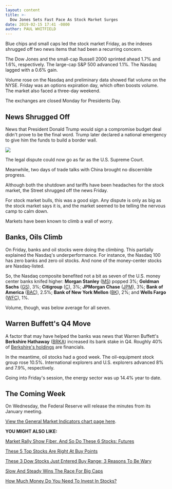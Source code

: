 ```yaml
---
layout: content
title: >-
  Dow Jones Sets Fast Pace As Stock Market Surges
date: 2019-02-15 17:41 -0800
author: PAUL WHITFIELD
---
```






Blue chips and small caps led the stock market Friday, as the indexes shrugged off two news items that had been a recurring concern.




The Dow Jones and the small-cap Russell 2000 sprinted ahead 1.7% and 1.6%, respectively. The large-cap S&P 500 advanced 1.1%. The Nasdaq lagged with a 0.6% gain.


Volume rose on the Nasdaq and preliminary data showed flat volume on the NYSE. Friday was an options expiration day, which often boosts volume. The market also faced a three-day weekend.


The exchanges are closed Monday for Presidents Day.


News Shrugged Off
-----------------


News that President Donald Trump would sign a compromise budget deal didn't prove to be the final word. Trump later declared a national emergency to give him the funds to build a border wall.


![](https://www.investors.com/wp-content/uploads/2019/02/MP021519-264x300.jpg)


The legal dispute could now go as far as the U.S. Supreme Court.


Meanwhile, two days of trade talks with China brought no discernible progress.


Although both the shutdown and tariffs have been headaches for the stock market, the Street shrugged off the news Friday.


For stock market bulls, this was a good sign. Any dispute is only as big as the stock market says it is, and the market seemed to be telling the nervous camp to calm down.


Markets have been known to climb a wall of worry.


Banks, Oils Climb
-----------------


On Friday, banks and oil stocks were doing the climbing. This partially explained the Nasdaq's underperformance. For instance, the Nasdaq 100 has zero banks and zero oil stocks. And none of the money-center stocks are Nasdaq-listed.


So, the Nasdaq composite benefited not a bit as seven of the U.S. money center banks knifed higher: **Morgan Stanley** ([MS](https://research.investors.com/quote.aspx?symbol=MS)) popped 3%; **Goldman Sachs** ([GS](https://research.investors.com/quote.aspx?symbol=GS)), 3%; **Citigroup** ([C](https://research.investors.com/quote.aspx?symbol=C)), 3%; **JPMorgan Chase** ([JPM](https://research.investors.com/quote.aspx?symbol=JPM)), 3%; **Bank of America** ([BAC](https://research.investors.com/quote.aspx?symbol=BAC)), 2.5%; **Bank of New York Mellon** ([BK](https://research.investors.com/quote.aspx?symbol=BK)), 2%; and **Wells Fargo** ([WFC](https://research.investors.com/quote.aspx?symbol=WFC)), 1%.


Volume, though, was below average for all seven.


Warren Buffett's Q4 Move
------------------------


A factor that may have helped the banks was news that Warren Buffett's **Berkshire Hathaway** ([BRKA](https://research.investors.com/quote.aspx?symbol=BRKA)) increased its bank stake in Q4. Roughly 40% of [Berkshire's holdings](https://www.investors.com/news/warren-buffett-stocks-berkshire-hathway-q4-2018-13f/) are financials.


In the meantime, oil stocks had a good week. The oil-equipment stock group rose 10.5%. International explorers and U.S. explorers advanced 8% and 7.9%, respectively.


Going into Friday's session, the energy sector was up 14.4% year to date.


The Coming Week
---------------


On Wednesday, the Federal Reserve will release the minutes from its January meeting.


[View the General Market Indicators chart page here](https://www.investors.com/wp-content/uploads/2019/02/GMI_021819.pdf).


**YOU MIGHT ALSO LIKE:**


[Market Rally Show Fiber, And So Do These 6 Stocks: Futures](https://www.investors.com/market-trend/stock-market-today/dow-jones-futures-current-stock-market-rally-ciena-stock-fiber-optic-stocks/)


[These 5 Top Stocks Are Right At Buy Points](https://www.investors.com/research/estee-lauder-stock-wix-stock-lead-5-top-stocks-buy/)


[These 3 Dow Stocks Just Entered Buy Range; 3 Reasons To Be Wary](https://www.investors.com/research/dow-jones-stocks-microsoft-stock-cisco-stock-walmart-stock/)


[Slow And Steady Wins The Race For Big Caps](https://www.investors.com/how-to-invest/investors-corner/big-cap-stocks-can-be-winners/)


[How Much Money Do You Need To Invest In Stocks?](https://www.investors.com/how-to-invest/investors-corner/how-much-money-do-you-need-to-start-investing/)




